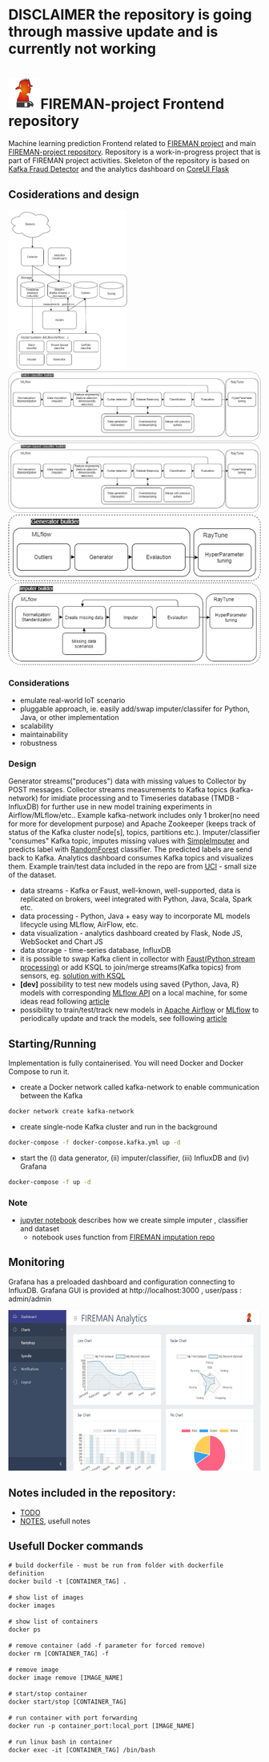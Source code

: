 # **DISCLAIMER** the repository is going through massive update and is currently not working
# <img src="https://github.com/5uperpalo/FIREMAN-project_frontend/blob/main/img/logo-fireman.png" height="64" />FIREMAN-project Frontend repository

Machine learning prediction Frontend related to [FIREMAN project](https://fireman-project.eu/) and main [FIREMAN-project repository](https://github.com/5uperpalo/FIREMAN-project/).
Repository is a work-in-progress project that is part of FIREMAN project activities. 
Skeleton of the repository is based on [Kafka Fraud Detector](https://github.com/florimondmanca/kafka-fraud-detector) and the analytics dashboard on [CoreUI Flask](https://appseed.us/admin-dashboards/flask-dashboard-coreui)

## Cosiderations and design

<img src="https://github.com/5uperpalo/FIREMAN-project_frontend/blob/main/img/ml_pipeline.png" height="320"/>
<img src="https://github.com/5uperpalo/FIREMAN-project_frontend/blob/main/img/batch_model.png"/>
<img src="https://github.com/5uperpalo/FIREMAN-project_frontend/blob/main/img/stream_based_model.png"/>
<img src="https://github.com/5uperpalo/FIREMAN-project_frontend/blob/main/img/generator_model.png" />
<img src="https://github.com/5uperpalo/FIREMAN-project_frontend/blob/main/img/imputer_model.png" />

### Considerations
* emulate real-world IoT scenario
* pluggable approach, ie. easily add/swap imputer/classifer for Python, Java, or other implementation
* scalability 
* maintainability
* robustness 

### Design

Generator streams("produces") data with missing values to Collector by POST messages. Collector streams measurements to Kafka topics (kafka-network) for imidiate processing and to Timeseries database (TMDB - InfluxDB) for further use in new model training experiments in Airflow/MLflow/etc.. Example kafka-network includes only 1 broker(no need for more for development purpose) and Apache Zookeeper (keeps track of status of the Kafka cluster node[s], topics, partitions etc.). Imputer/classifier "consumes" Kafka topic, imputes missing values with [SimpleImputer](https://scikit-learn.org/stable/modules/generated/sklearn.impute.SimpleImputer.html) and predicts label with [RandomForest](https://scikit-learn.org/stable/modules/generated/sklearn.ensemble.RandomForestClassifier.html?highlight=random%20forest#sklearn.ensemble.RandomForestClassifier) classifier. The predicted labels are send back to Kafka. Analytics dashboard consumes Kafka topics and visualizes them. Example train/test data included in the repo are from [UCI](https://archive.ics.uci.edu/ml/datasets/Spambase) - small size of the dataset.
* data streams - Kafka or Faust, well-known, well-supported, data is replicated on brokers, weel integrated with Python, Java, Scala, Spark etc.
* data processing - Python, Java + easy way to incorporate ML models lifecycle using MLflow, AirFlow, etc.
* data visualization - analytics dashboard created by Flask, Node JS, WebSocket and Chart JS
* data storage - time-series database, InfluxDB
* it is possible to swap Kafka client in collector with [Faust(Python stream processing)](https://faust.readthedocs.io/en/latest/) or add KSQL to join/merge streams(Kafka topics) from sensors, eg. [solution with KSQL](https://medium.com/@ketulsheth2/streaming-data-pipeline-using-kafka-ksql-influxdb-and-grafana-8a934569fcb9)
* **[dev]** possibility to test new models using saved {Python, Java, R} models with corresponding [MLflow API](https://www.mlflow.org/docs/latest/index.html) on a local machine, for some ideas read following [article](https://towardsdatascience.com/how-to-build-a-real-time-fraud-detection-pipeline-using-faust-and-mlflow-24e787dd51fa)
* possibility to train/test/track new models in [Apache Airflow](https://airflow.apache.org/) or [MLflow](https://mlflow.org/) to periodically update and track the models, see folllowing [article](https://medium.com/vantageai/keeping-your-ml-model-in-shape-with-kafka-airflow-and-mlflow-143d20024ba6)
## Starting/Running

Implementation is fully containerised. You will need Docker and Docker Compose to run it.

* create a Docker network called kafka-network to enable communication between the Kafka  
```bash
docker network create kafka-network
```
* create single-node Kafka cluster and run in the background
```bash
docker-compose -f docker-compose.kafka.yml up -d
```
* start the (i) data generator, (ii) imputer/classifier, (iii) InfluxDB and (iv) Grafana
```bash
docker-compose -f up -d
```

### Note
* [jupyter notebook](https://github.com/5uperpalo/FIREMAN-project_frontend/blob/main/examples/example_models_n_data_preparation.ipynb) describes how we create simple imputer , classifier and dataset
  * notebook uses function from [FIREMAN imputation repo](https://github.com/5uperpalo/FIREMAN-project_imputation)

## Monitoring

Grafana has a preloaded dashboard and configuration connecting to InfluxDB. Grafana GUI is provided at http://localhost:3000 , user/pass : admin/admin

<img src="https://github.com/5uperpalo/FIREMAN-project_frontend/blob/main/img/fireman_dashboard.png" height="320"/>

## Notes included in the repository:
* [TODO](https://github.com/5uperpalo/FIREMAN-project_frontend/blob/main/TODO.MD)
* [NOTES](https://github.com/5uperpalo/FIREMAN-project_frontend/blob/main/NOTES.MD), usefull notes

## Usefull Docker commands
```
# build dockerfile - must be run from folder with dockerfile definition
docker build -t [CONTAINER_TAG] .

# show list of images
docker images

# show list of containers
docker ps

# remove container (add -f parameter for forced remove)
docker rm [CONTAINER_TAG] -f

# remove image
docker image remove [IMAGE_NAME]

# start/stop container
docker start/stop [CONTAINER_TAG]

# run container with port forwarding
docker run -p container_port:local_port [IMAGE_NAME]

# run linux bash in container
docker exec -it [CONTAINER_TAG] /bin/bash
```